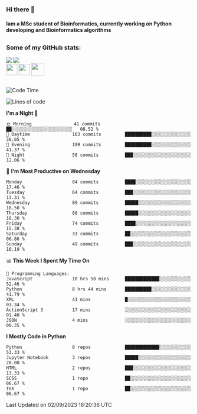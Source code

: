 ### Hi there 👋
#### Iam a MSc student of Bioinformatics, currently working on Python developing and Bioinformatics algorithms

##
### Some of my GitHub stats:

<div>
  <a href="https://github.com/AdrianoSilva19/AdrianoSilva19">
    <img heigth="180" align="left" src="https://github-readme-stats.vercel.app/api?username=AdrianoSilva19&count_private=true&include_all_comits=true&show_icons=true&theme=dracula" />
    <img heigth="180" align="center" src="https://github-readme-stats.vercel.app/api/top-langs/?username=AdrianoSilva19&langs_count=3&theme=dracula" />
  </a>
</div>

<div style="display:inline_block">
  <img align="center" heigth="30" width="30" src="https://cdn.jsdelivr.net/gh/devicons/devicon/icons/python/python-plain.svg" />
  <img align="center" heigth="30" width="30" src="https://cdn.jsdelivr.net/gh/devicons/devicon/icons/r/r-original.svg" />
  <img align="center" heigth="35" width="35" src="https://cdn.jsdelivr.net/gh/devicons/devicon/icons/neo4j/neo4j-original.svg" />
</div>

##

<!--START_SECTION:waka-->
![Code Time](http://img.shields.io/badge/Code%20Time-429%20hrs%2057%20mins-blue)

![Lines of code](https://img.shields.io/badge/From%20Hello%20World%20I%27ve%20Written-1.5%20million%20lines%20of%20code-blue)

**I'm a Night 🦉** 

```text
🌞 Morning                41 commits          ██░░░░░░░░░░░░░░░░░░░░░░░   08.52 % 
🌆 Daytime                183 commits         ██████████░░░░░░░░░░░░░░░   38.05 % 
🌃 Evening                199 commits         ██████████░░░░░░░░░░░░░░░   41.37 % 
🌙 Night                  58 commits          ███░░░░░░░░░░░░░░░░░░░░░░   12.06 % 
```
📅 **I'm Most Productive on Wednesday** 

```text
Monday                   84 commits          ████░░░░░░░░░░░░░░░░░░░░░   17.46 % 
Tuesday                  64 commits          ███░░░░░░░░░░░░░░░░░░░░░░   13.31 % 
Wednesday                89 commits          █████░░░░░░░░░░░░░░░░░░░░   18.50 % 
Thursday                 88 commits          █████░░░░░░░░░░░░░░░░░░░░   18.30 % 
Friday                   74 commits          ████░░░░░░░░░░░░░░░░░░░░░   15.38 % 
Saturday                 33 commits          ██░░░░░░░░░░░░░░░░░░░░░░░   06.86 % 
Sunday                   49 commits          ███░░░░░░░░░░░░░░░░░░░░░░   10.19 % 
```


📊 **This Week I Spent My Time On** 

```text
💬 Programming Languages: 
JavaScript               10 hrs 58 mins      █████████████░░░░░░░░░░░░   52.46 % 
Python                   8 hrs 44 mins       ██████████░░░░░░░░░░░░░░░   41.79 % 
XML                      41 mins             █░░░░░░░░░░░░░░░░░░░░░░░░   03.34 % 
ActionScript 3           17 mins             ░░░░░░░░░░░░░░░░░░░░░░░░░   01.40 % 
JSON                     4 mins              ░░░░░░░░░░░░░░░░░░░░░░░░░   00.35 % 
```

**I Mostly Code in Python** 

```text
Python                   8 repos             █████████████░░░░░░░░░░░░   53.33 % 
Jupyter Notebook         3 repos             █████░░░░░░░░░░░░░░░░░░░░   20.00 % 
HTML                     2 repos             ███░░░░░░░░░░░░░░░░░░░░░░   13.33 % 
SCSS                     1 repo              ██░░░░░░░░░░░░░░░░░░░░░░░   06.67 % 
TeX                      1 repo              ██░░░░░░░░░░░░░░░░░░░░░░░   06.67 % 
```




 Last Updated on 02/09/2023 16:20:36 UTC
<!--END_SECTION:waka-->






<!--

Here are some ideas to get you started:

- 🔭 I’m currently working on ...
- 🌱 I’m currently learning ...
- 👯 I’m looking to collaborate on ...
- 🤔 I’m looking for help with ...
- 💬 Ask me about ...
- 📫 How to reach me: ...
- 😄 Pronouns: ...
- ⚡ Fun fact: ...
-->
